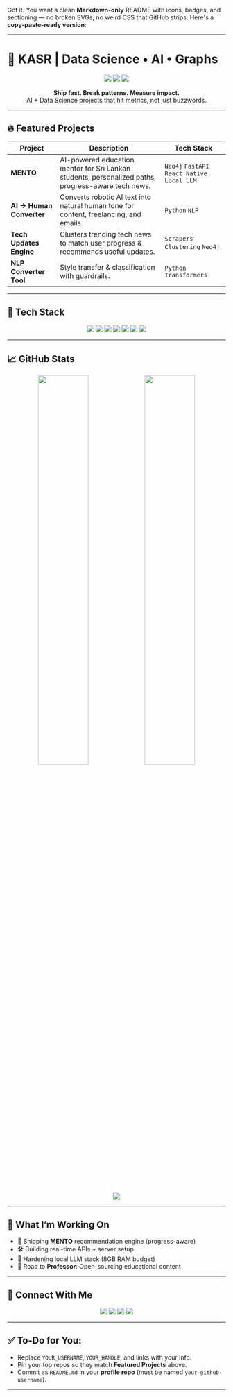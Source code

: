 Got it. You want a clean **Markdown-only** README with icons, badges, and sectioning — no broken SVGs, no weird CSS that GitHub strips. Here's a **copy-paste-ready version**:

---

# 🚀 **KASR | Data Science • AI • Graphs**

<p align="center">
  <img src="https://img.shields.io/badge/Data%20Science-Expert-ff69b4?style=for-the-badge" />
  <img src="https://img.shields.io/badge/AI%20Engineer-Active-brightgreen?style=for-the-badge" />
  <img src="https://img.shields.io/badge/Graph%20DB-Neo4j-blue?style=for-the-badge" />
</p>

<p align="center">
  <b>Ship fast. Break patterns. Measure impact.</b><br/>
  AI + Data Science projects that hit metrics, not just buzzwords.
</p>

---

## 🔥 Featured Projects

| Project                  | Description                                                                                        | Tech Stack                                   |
| ------------------------ | -------------------------------------------------------------------------------------------------- | -------------------------------------------- |
| **MENTO**                | AI-powered education mentor for Sri Lankan students, personalized paths, progress-aware tech news. | `Neo4j` `FastAPI` `React Native` `Local LLM` |
| **AI → Human Converter** | Converts robotic AI text into natural human tone for content, freelancing, and emails.             | `Python` `NLP`                               |
| **Tech Updates Engine**  | Clusters trending tech news to match user progress & recommends useful updates.                    | `Scrapers` `Clustering` `Neo4j`              |
| **NLP Converter Tool**   | Style transfer & classification with guardrails.                                                   | `Python` `Transformers`                      |

---

## 🧰 Tech Stack

<p align="center">
  <img src="https://img.shields.io/badge/Python-3776AB?logo=python&logoColor=white" />
  <img src="https://img.shields.io/badge/FastAPI-009688?logo=fastapi&logoColor=white" />
  <img src="https://img.shields.io/badge/Neo4j-018BFF?logo=neo4j&logoColor=white" />
  <img src="https://img.shields.io/badge/React%20Native-20232A?logo=react&logoColor=61DAFB" />
  <img src="https://img.shields.io/badge/Ollama-000000?logo=ollama&logoColor=white" />
  <img src="https://img.shields.io/badge/Mistral%20AI-FF5C83?logoColor=white" />
  <img src="https://img.shields.io/badge/Docker-2496ED?logo=docker&logoColor=white" />
</p>

---

## 📈 GitHub Stats

<p align="center">
  <img src="https://github-readme-stats.vercel.app/api?username=YOUR_USERNAME&show_icons=true&theme=radical" width="48%" />
  <img src="https://github-readme-streak-stats.herokuapp.com?user=YOUR_USERNAME&theme=radical" width="48%" />
</p>

<p align="center">
  <img src="https://github-readme-activity-graph.vercel.app/graph?username=YOUR_USERNAME&theme=react-dark" />
</p>

---

## 📡 What I’m Working On

* 🚀 Shipping **MENTO** recommendation engine (progress-aware)
* 🛠 Building real-time APIs + server setup
* 🧠 Hardening local LLM stack (8GB RAM budget)
* 🎯 Road to **Professor**: Open-sourcing educational content

---

## 🤝 Connect With Me

<p align="center">
  <a href="https://twitter.com/YOUR_HANDLE"><img src="https://img.shields.io/badge/Twitter-1DA1F2?logo=twitter&logoColor=white" /></a>
  <a href="mailto:your.email@example.com"><img src="https://img.shields.io/badge/Email-D14836?logo=gmail&logoColor=white" /></a>
  <a href="https://www.upwork.com/freelancers/~YOUR_PROFILE"><img src="https://img.shields.io/badge/Upwork-6FDA44?logo=upwork&logoColor=white" /></a>
  <a href="https://fiverr.com/YOUR_PROFILE"><img src="https://img.shields.io/badge/Fiverr-1DBF73?logo=fiverr&logoColor=white" /></a>
</p>

---

## ✅ To-Do for You:

* Replace `YOUR_USERNAME`, `YOUR_HANDLE`, and links with your info.
* Pin your top repos so they match **Featured Projects** above.
* Commit as `README.md` in your **profile repo** (must be named `your-github-username`).

---
